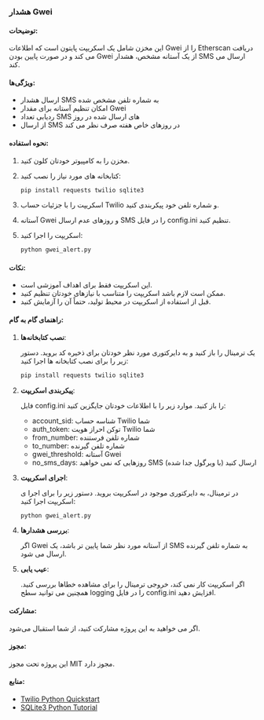 ### هشدار Gwei

#### توضیحات:

این مخزن شامل یک اسکریپت پایتون است که اطلاعات Gwei را از Etherscan دریافت می کند و در صورت پایین بودن Gwei از یک آستانه مشخص، هشدار SMS ارسال می کند.

#### ویژگی‌ها:

- ارسال هشدار SMS به شماره تلفن مشخص شده
- امکان تنظیم آستانه برای مقدار Gwei
- ردیابی تعداد SMS های ارسال شده در روز
- از ارسال SMS در روزهای خاص هفته صرف نظر می کند

#### نحوه استفاده:

1. مخزن را به کامپیوتر خودتان کلون کنید.

2. کتابخانه های مورد نیاز را نصب کنید:

   ```bash
   pip install requests twilio sqlite3
   ```

3. اسکریپت را با جزئیات حساب Twilio و شماره تلفن خود پیکربندی کنید.

4. آستانه Gwei و روزهای عدم ارسال SMS را در فایل config.ini تنظیم کنید.

5. اسکریپت را اجرا کنید:

   ```bash
   python gwei_alert.py
   ```

#### نکات:

- این اسکریپت فقط برای اهداف آموزشی است.
- ممکن است لازم باشد اسکریپت را متناسب با نیازهای خودتان تنظیم کنید.
- قبل از استفاده از اسکریپت در محیط تولید، حتماً آن را آزمایش کنید.

#### راهنمای گام به گام:

1. **نصب کتابخانه‌ها**:

   یک ترمینال را باز کنید و به دایرکتوری مورد نظر خودتان برای ذخیره کد بروید.
   دستور زیر را برای نصب کتابخانه ها اجرا کنید:

   ```bash
   pip install requests twilio sqlite3
   ```

2. **پیکربندی اسکریپت**:

   فایل config.ini را باز کنید.
   موارد زیر را با اطلاعات خودتان جایگزین کنید:
   - account_sid: شناسه حساب Twilio شما
   - auth_token: توکن احراز هویت Twilio شما
   - from_number: شماره تلفن فرستنده
   - to_number: شماره تلفن گیرنده
   - gwei_threshold: آستانه Gwei
   - no_sms_days: روزهایی که نمی خواهید SMS ارسال کنید (با ویرگول جدا شده)

3. **اجرای اسکریپت**:

   در ترمینال، به دایرکتوری موجود در اسکریپت بروید.
   دستور زیر را برای اجرا ی اسکریپت اجرا کنید:

   ```bash
   python gwei_alert.py
   ```

4. **بررسی هشدارها**:

   اگر Gwei از آستانه مورد نظر شما پایین تر باشد، یک SMS به شماره تلفن گیرنده ارسال می شود.

5. **عیب یابی**:

   اگر اسکریپت کار نمی کند، خروجی ترمینال را برای مشاهده خطاها بررسی کنید.
   همچنین می توانید سطح logging را در فایل config.ini افزایش دهید.

#### مشارکت:

اگر می خواهید به این پروژه مشارکت کنید، از شما استقبال می‌شود.

#### مجوز:

این پروژه تحت مجوز MIT مجوز دارد.

#### منابع:

- [Twilio Python Quickstart](https://www.twilio.com/docs/quickstart/python)
- [SQLite3 Python Tutorial](https://docs.python.org/3/library/sqlite3.html)

